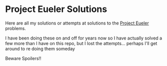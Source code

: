 # Project Eueler Solutions

Here are all my solutions or attempts at solutions to the
[Project Eueler](https://projecteuler.net) problems.

I have been doing these on and off for years now so I have actually solved a
few more than I have on this repo, but I lost the attempts... perhaps I'll get
around to re doing them someday

Beware Spoilers!!
